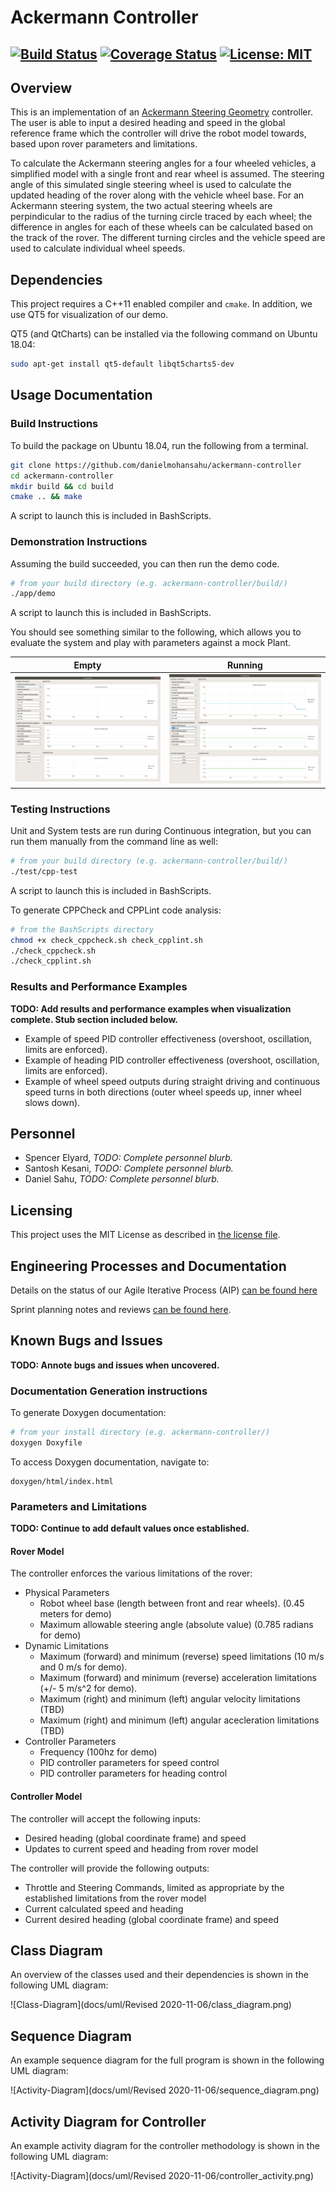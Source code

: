 # Ackermann Controller
[![Build Status](https://travis-ci.org/danielmohansahu/ackermann-controller.svg?branch=master)](https://travis-ci.org/danielmohansahu/ackermann-controller)
[![Coverage Status](https://coveralls.io/repos/github/danielmohansahu/ackermann-controller/badge.svg?branch=master)](https://coveralls.io/github/danielmohansahu/ackermann-controller?branch=master)
[![License: MIT](https://img.shields.io/badge/License-MIT-yellow.svg)](https://opensource.org/licenses/MIT)
---

## Overview

This is an implementation of an [Ackermann Steering Geometry](https://en.wikipedia.org/wiki/Ackermann_steering_geometry) controller. The user is able to input a desired heading and speed in the global reference frame which the controller will drive the robot model towards, based upon rover parameters and limitations.

To calculate the Ackermann steering angles for a four wheeled vehicles, a simplified model with a single front and rear wheel is assumed. The steering angle of this simulated single steering wheel is used to calculate the updated heading of the rover along with the vehicle wheel base. For an Ackermann steering system, the two actual steering wheels are perpindicular to the radius of the turning circle traced by each wheel; the difference in angles for each of these wheels can be calculated based on the track of the rover. The different turning circles and the vehicle speed are used to calculate individual wheel speeds.
  
## Dependencies

This project requires a C++11 enabled compiler and `cmake`. In addition, we use QT5 for visualization of our demo.

QT5 (and QtCharts) can be installed via the following command on Ubuntu 18.04:

```bash
sudo apt-get install qt5-default libqt5charts5-dev
```

## Usage Documentation
### Build Instructions

To build the package on Ubuntu 18.04, run the following from a terminal.

```bash
git clone https://github.com/danielmohansahu/ackermann-controller
cd ackermann-controller
mkdir build && cd build
cmake .. && make
```
A script to launch this is included in BashScripts.

### Demonstration Instructions

Assuming the build succeeded, you can then run the demo code.

```bash
# from your build directory (e.g. ackermann-controller/build/)
./app/demo
```

A script to launch this is included in BashScripts.

You should see something similar to the following, which allows you to evaluate the system and play with parameters against a mock Plant.

Empty | Running
 --- | ---
 !["Empty Demo"](docs/media/empty_demo.png) | !["Running Demo"](docs/media/running_demo.png)

### Testing Instructions

Unit and System tests are run during Continuous integration, but you can run them manually from the command line as well:

```bash
# from your build directory (e.g. ackermann-controller/build/)
./test/cpp-test
```
A script to launch this is included in BashScripts.

To generate CPPCheck and CPPLint code analysis:

```bash
# from the BashScripts directory
chmod +x check_cppcheck.sh check_cpplint.sh
./check_cppcheck.sh
./check_cpplint.sh
```

### Results and Performance Examples
**TODO: Add results and performance examples when visualization complete. Stub section included below.**
* Example of speed PID controller effectiveness (overshoot, oscillation, limits are enforced).
* Example of heading PID controller effectiveness (overshoot, oscillation, limits are enforced).
* Example of wheel speed outputs during straight driving and continuous speed turns in both directions (outer wheel speeds up, inner wheel slows down).

## Personnel
* Spencer Elyard, *TODO: Complete personnel blurb.*
* Santosh Kesani, *TODO: Complete personnel blurb.*
* Daniel Sahu, *TODO: Complete personnel blurb.*

## Licensing

This project uses the MIT License as described in [the license file](LICENSE).

## Engineering Processes and Documentation

Details on the status of our Agile Iterative Process (AIP) [can be found here](https://docs.google.com/spreadsheets/d/1nx85sowA3IRX-usU_M1hhwHplOLXMWdkvec2w3Roi5Q/edit?usp=sharing)

Sprint planning notes and reviews [can be found here](https://docs.google.com/document/d/1MEoRXtJXdUWnkTbJmcDfJYct3i6_LEJ-TULpP2h_qYA/edit?usp=sharing).

## Known Bugs and Issues
**TODO: Annote bugs and issues when uncovered.**

### Documentation Generation instructions
To generate Doxygen documentation:

```bash
# from your install directory (e.g. ackermann-controller/)
doxygen Doxyfile
```

To access Doxygen documentation, navigate to:
```
doxygen/html/index.html
```

### Parameters and Limitations
**TODO: Continue to add default values once established.**
#### Rover Model
The controller enforces the various limitations of the rover:

* Physical Parameters
  * Robot wheel base (length between front and rear wheels). (0.45 meters for demo)
  * Maximum allowable steering angle (absolute value) (0.785 radians for demo)
* Dynamic Limitations
  * Maximum (forward) and minimum (reverse) speed limitations (10 m/s and 0 m/s for demo).
  * Maximum (forward) and minimum (reverse) acceleration limitations (+/- 5 m/s^2 for demo).
  * Maximum (right) and minimum (left) angular velocity limitations (TBD)
  * Maximum (right) and minimum (left) angular acecleration limitations (TBD)
* Controller Parameters
  * Frequency (100hz for demo)
  * PID controller parameters for speed control
  * PID controller parameters for heading control
  
#### Controller Model
The controller will accept the following inputs:

* Desired heading (global coordinate frame) and speed
* Updates to current speed and heading from rover model

The controller will provide the following outputs:

* Throttle and Steering Commands, limited as appropriate by the established limitations from the rover model
* Current calculated speed and heading
* Current desired heading (global coordinate frame) and speed

## Class Diagram

An overview of the classes used and their dependencies is shown in the following UML diagram:

![Class-Diagram](docs/uml/Revised 2020-11-06/class_diagram.png)

## Sequence Diagram

An example sequence diagram for the full program is shown in the following UML diagram:

![Activity-Diagram](docs/uml/Revised 2020-11-06/sequence_diagram.png)

## Activity Diagram for Controller

An example activity diagram for the controller methodology is shown in the following UML diagram:

![Activity-Diagram](docs/uml/Revised 2020-11-06/controller_activity.png)

